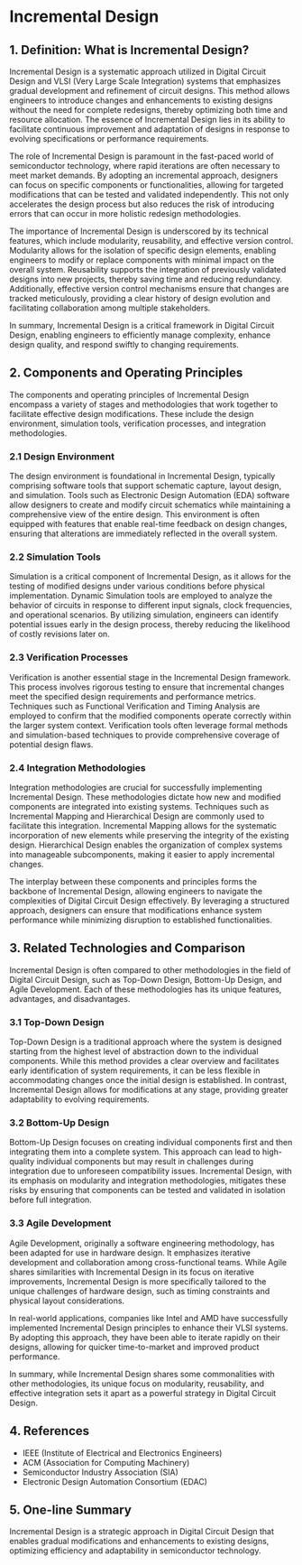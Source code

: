 # Incremental Design

## 1. Definition: What is **Incremental Design**?
Incremental Design is a systematic approach utilized in Digital Circuit Design and VLSI (Very Large Scale Integration) systems that emphasizes gradual development and refinement of circuit designs. This method allows engineers to introduce changes and enhancements to existing designs without the need for complete redesigns, thereby optimizing both time and resource allocation. The essence of Incremental Design lies in its ability to facilitate continuous improvement and adaptation of designs in response to evolving specifications or performance requirements.

The role of Incremental Design is paramount in the fast-paced world of semiconductor technology, where rapid iterations are often necessary to meet market demands. By adopting an incremental approach, designers can focus on specific components or functionalities, allowing for targeted modifications that can be tested and validated independently. This not only accelerates the design process but also reduces the risk of introducing errors that can occur in more holistic redesign methodologies.

The importance of Incremental Design is underscored by its technical features, which include modularity, reusability, and effective version control. Modularity allows for the isolation of specific design elements, enabling engineers to modify or replace components with minimal impact on the overall system. Reusability supports the integration of previously validated designs into new projects, thereby saving time and reducing redundancy. Additionally, effective version control mechanisms ensure that changes are tracked meticulously, providing a clear history of design evolution and facilitating collaboration among multiple stakeholders.

In summary, Incremental Design is a critical framework in Digital Circuit Design, enabling engineers to efficiently manage complexity, enhance design quality, and respond swiftly to changing requirements.

## 2. Components and Operating Principles
The components and operating principles of Incremental Design encompass a variety of stages and methodologies that work together to facilitate effective design modifications. These include the design environment, simulation tools, verification processes, and integration methodologies.

### 2.1 Design Environment
The design environment is foundational in Incremental Design, typically comprising software tools that support schematic capture, layout design, and simulation. Tools such as Electronic Design Automation (EDA) software allow designers to create and modify circuit schematics while maintaining a comprehensive view of the entire design. This environment is often equipped with features that enable real-time feedback on design changes, ensuring that alterations are immediately reflected in the overall system.

### 2.2 Simulation Tools
Simulation is a critical component of Incremental Design, as it allows for the testing of modified designs under various conditions before physical implementation. Dynamic Simulation tools are employed to analyze the behavior of circuits in response to different input signals, clock frequencies, and operational scenarios. By utilizing simulation, engineers can identify potential issues early in the design process, thereby reducing the likelihood of costly revisions later on.

### 2.3 Verification Processes
Verification is another essential stage in the Incremental Design framework. This process involves rigorous testing to ensure that incremental changes meet the specified design requirements and performance metrics. Techniques such as Functional Verification and Timing Analysis are employed to confirm that the modified components operate correctly within the larger system context. Verification tools often leverage formal methods and simulation-based techniques to provide comprehensive coverage of potential design flaws.

### 2.4 Integration Methodologies
Integration methodologies are crucial for successfully implementing Incremental Design. These methodologies dictate how new and modified components are integrated into existing systems. Techniques such as Incremental Mapping and Hierarchical Design are commonly used to facilitate this integration. Incremental Mapping allows for the systematic incorporation of new elements while preserving the integrity of the existing design. Hierarchical Design enables the organization of complex systems into manageable subcomponents, making it easier to apply incremental changes.

The interplay between these components and principles forms the backbone of Incremental Design, allowing engineers to navigate the complexities of Digital Circuit Design effectively. By leveraging a structured approach, designers can ensure that modifications enhance system performance while minimizing disruption to established functionalities.

## 3. Related Technologies and Comparison
Incremental Design is often compared to other methodologies in the field of Digital Circuit Design, such as Top-Down Design, Bottom-Up Design, and Agile Development. Each of these methodologies has its unique features, advantages, and disadvantages.

### 3.1 Top-Down Design
Top-Down Design is a traditional approach where the system is designed starting from the highest level of abstraction down to the individual components. While this method provides a clear overview and facilitates early identification of system requirements, it can be less flexible in accommodating changes once the initial design is established. In contrast, Incremental Design allows for modifications at any stage, providing greater adaptability to evolving requirements.

### 3.2 Bottom-Up Design
Bottom-Up Design focuses on creating individual components first and then integrating them into a complete system. This approach can lead to high-quality individual components but may result in challenges during integration due to unforeseen compatibility issues. Incremental Design, with its emphasis on modularity and integration methodologies, mitigates these risks by ensuring that components can be tested and validated in isolation before full integration.

### 3.3 Agile Development
Agile Development, originally a software engineering methodology, has been adapted for use in hardware design. It emphasizes iterative development and collaboration among cross-functional teams. While Agile shares similarities with Incremental Design in its focus on iterative improvements, Incremental Design is more specifically tailored to the unique challenges of hardware design, such as timing constraints and physical layout considerations.

In real-world applications, companies like Intel and AMD have successfully implemented Incremental Design principles to enhance their VLSI systems. By adopting this approach, they have been able to iterate rapidly on their designs, allowing for quicker time-to-market and improved product performance.

In summary, while Incremental Design shares some commonalities with other methodologies, its unique focus on modularity, reusability, and effective integration sets it apart as a powerful strategy in Digital Circuit Design.

## 4. References
- IEEE (Institute of Electrical and Electronics Engineers)
- ACM (Association for Computing Machinery)
- Semiconductor Industry Association (SIA)
- Electronic Design Automation Consortium (EDAC)

## 5. One-line Summary
Incremental Design is a strategic approach in Digital Circuit Design that enables gradual modifications and enhancements to existing designs, optimizing efficiency and adaptability in semiconductor technology.